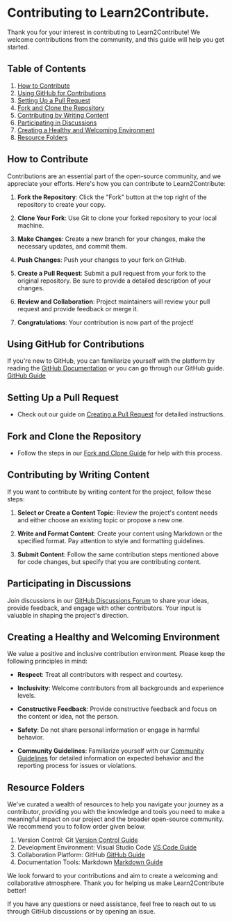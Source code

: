 # Contributing to Learn2Contribute.

Thank you for your interest in contributing to Learn2Contribute! We welcome contributions from the community, and this guide will help you get started.

## Table of Contents
1. [How to Contribute](#how-to-contribute)
2. [Using GitHub for Contributions](#using-github-for-contributions)
3. [Setting Up a Pull Request](#setting-up-a-pull-request)
4. [Fork and Clone the Repository](#fork-and-clone-the-repository)
5. [Contributing by Writing Content](#contributing-by-writing-content)
6. [Participating in Discussions](#participating-in-discussions)
7. [Creating a Healthy and Welcoming Environment](#creating-a-healthy-and-welcoming-environment)
8. [Resource Folders](#resource-folders)

## How to Contribute

Contributions are an essential part of the open-source community, and we appreciate your efforts. Here's how you can contribute to Learn2Contribute:

1. **Fork the Repository**: Click the "Fork" button at the top right of the repository to create your copy.

2. **Clone Your Fork**: Use Git to clone your forked repository to your local machine.

3. **Make Changes**: Create a new branch for your changes, make the necessary updates, and commit them.

4. **Push Changes**: Push your changes to your fork on GitHub.

5. **Create a Pull Request**: Submit a pull request from your fork to the original repository. Be sure to provide a detailed description of your changes.

6. **Review and Collaboration**: Project maintainers will review your pull request and provide feedback or merge it.

7. **Congratulations**: Your contribution is now part of the project!

## Using GitHub for Contributions

If you're new to GitHub, you can familiarize yourself with the platform by reading the [GitHub Documentation](https://docs.github.com/en/github) or you can go through our GitHub guide. [GitHub Guide](./collaboration/github.md)

## Setting Up a Pull Request

- Check out our guide on [Creating a Pull Request](./documentation/pull-request-guide.md) for detailed instructions.

## Fork and Clone the Repository

- Follow the steps in our [Fork and Clone Guide](./version-control/fork-clone-guide.md) for help with this process.

## Contributing by Writing Content

If you want to contribute by writing content for the project, follow these steps:

1. **Select or Create a Content Topic**: Review the project's content needs and either choose an existing topic or propose a new one.

2. **Write and Format Content**: Create your content using Markdown or the specified format. Pay attention to style and formatting guidelines.

3. **Submit Content**: Follow the same contribution steps mentioned above for code changes, but specify that you are contributing content.

## Participating in Discussions

Join discussions in our [GitHub Discussions Forum](./discussions) to share your ideas, provide feedback, and engage with other contributors. Your input is valuable in shaping the project's direction.

## Creating a Healthy and Welcoming Environment

We value a positive and inclusive contribution environment. Please keep the following principles in mind:

- **Respect**: Treat all contributors with respect and courtesy.

- **Inclusivity**: Welcome contributors from all backgrounds and experience levels.

- **Constructive Feedback**: Provide constructive feedback and focus on the content or idea, not the person.

- **Safety**: Do not share personal information or engage in harmful behavior.

- **Community Guidelines**: Familiarize yourself with our [Community Guidelines](code-of-conduct.md) for detailed information on expected behavior and the reporting process for issues or violations.

## Resource Folders

We've curated a wealth of resources to help you navigate your journey as a contributor, providing you with the knowledge and tools you need to make a meaningful impact on our project and the broader open-source community. We recommend you to follow order given below.

1. Version Control: Git [Version Control Guide](./version-control/git.md)
2. Development Environment: Visual Studio Code [VS Code Guide](.development/vscode.md)
3. Collaboration Platform: GitHub [GitHub Guide](./collaboration/github.md)
4. Documentation Tools: Markdown [Markdown Guide](/documentation/markdown.md)

We look forward to your contributions and aim to create a welcoming and collaborative atmosphere. Thank you for helping us make Learn2Contribute better!

If you have any questions or need assistance, feel free to reach out to us through GitHub discussions or by opening an issue.

